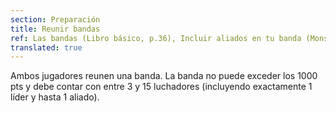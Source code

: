 ```yaml
---
section: Preparación
title: Reunir bandas
ref: Las bandas (Libro básico, p.36), Incluir aliados en tu banda (Monstruos & mercenarios, p.52), y Erratas de Warcry 9/2019.
translated: true
---
```


Ambos jugadores reunen una banda. La banda no puede exceder los 1000 pts y debe contar con entre 3 y 15 luchadores (incluyendo exactamente 1 líder y hasta 1 aliado).
